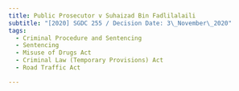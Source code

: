 ```yaml
---
title: Public Prosecutor v Suhaizad Bin Fadlilalaili
subtitle: "[2020] SGDC 255 / Decision Date: 3\_November\_2020"
tags:
  - Criminal Procedure and Sentencing
  - Sentencing
  - Misuse of Drugs Act
  - Criminal Law (Temporary Provisions) Act
  - Road Traffic Act

---
```

